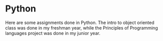 # Python
Here are some assignments done in Python. The intro to object oriented class was done in my freshman year, while the Principles of Programming languages project was done in my junior year.
